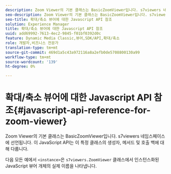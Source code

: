 ```yaml
---
description: Zoom Viewer의 기본 클래스는 BasicZoomViewer입니다. s7viewers 네임스페이스에 선언됩니다. 이 JavaScript API는 이 특정 클래스의 생성자, 메서드 및 호출 백에 대해 다룹니다.
seo-description: Zoom Viewer의 기본 클래스는 BasicZoomViewer입니다. s7viewers 네임스페이스에 선언됩니다. 이 JavaScript API는 이 특정 클래스의 생성자, 메서드 및 호출 백에 대해 다룹니다.
seo-title: 확대/축소 뷰어에 대한 Javascript API 참조
solution: Experience Manager
title: 확대/축소 뷰어에 대한 Javascript API 참조
uuid: add69992-7613-4ec2-9845-f01bf0392d0c
feature: Dynamic Media Classic,뷰어,SDK/API,확대/축소
role: 개발자,비즈니스 전문가
translation-type: tm+mt
source-git-commit: 469d1a5c43a972116a8a2efb0de5708800130a99
workflow-type: tm+mt
source-wordcount: '139'
ht-degree: 0%

---
```



# 확대/축소 뷰어에 대한 Javascript API 참조{#javascript-api-reference-for-zoom-viewer}

Zoom Viewer의 기본 클래스는 BasicZoomViewer입니다. s7viewers 네임스페이스에 선언됩니다. 이 JavaScript API는 이 특정 클래스의 생성자, 메서드 및 호출 백에 대해 다룹니다.

다음 모든 예에서 `<instance>`은 `s7viewers.ZoomViewer` 클래스에서 인스턴스화된 JavaScript 뷰어 개체의 실제 이름을 나타냅니다.
